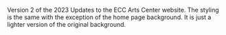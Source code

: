 Version 2 of the 2023 Updates to the ECC Arts Center website. The styling is the same with the exception of the home page background. It is just a lighter version of the original background.
